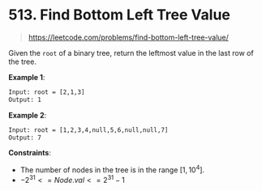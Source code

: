 # 513. Find Bottom Left Tree Value

> <https://leetcode.com/problems/find-bottom-left-tree-value/>

Given the `root` of a binary tree, return the leftmost value in the last row of
the tree.

**Example 1**:

```txt
Input: root = [2,1,3]
Output: 1
```

**Example 2**:

```txt
Input: root = [1,2,3,4,null,5,6,null,null,7]
Output: 7
```

**Constraints**:

- The number of nodes in the tree is in the range $[1, 10^4]$.
- $-2^{31} <= Node.val <= 2^{31} - 1$
